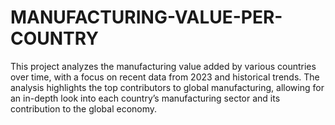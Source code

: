 # MANUFACTURING-VALUE-PER-COUNTRY

This project analyzes the manufacturing value added by various countries over time, with a focus on recent data from 2023 and historical trends. The analysis highlights the top contributors to global manufacturing, allowing for an in-depth look into each country’s manufacturing sector and its contribution to the global economy.


